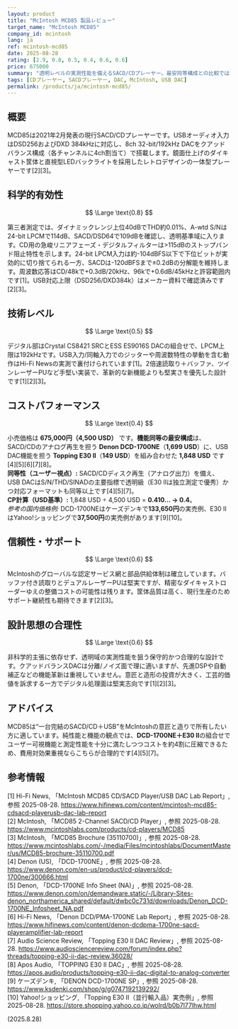 ```yaml
---
layout: product
title: "McIntosh MCD85 製品レビュー"
target_name: "McIntosh MCD85"
company_id: mcintosh
lang: ja
ref: mcintosh-mcd85
date: 2025-08-28
rating: [2.9, 0.8, 0.5, 0.4, 0.6, 0.6]
price: 675000
summary: "透明レベルの実測性能を備えるSACD/CDプレーヤー。最安同等構成との比較ではコストパフォーマンスは限定的です"
tags: [CDプレーヤー, SACDプレーヤー, DAC, McIntosh, USB DAC]
permalink: /products/ja/mcintosh-mcd85/
---
```


## 概要

MCD85は2021年2月発表の現行SACD/CDプレーヤーです。USBオーディオ入力はDSD256およびDXD 384kHzに対応し、8ch 32-bit/192kHz DACをクアッドバランス構成（各チャンネルに4ch割当て）で搭載します。鏡面仕上げのダイキャスト筐体と直視型LEDバックライトを採用したレトロデザインの一体型プレーヤーです[2][3]。

## 科学的有効性

$$ \Large \text{0.8} $$

第三者測定では、ダイナミックレンジ上位40dBでTHD約0.01%、A-wtd S/Nは24-bit LPCMで114dB、SACD/DSD64で109dBを確認し、透明基準域に入ります。CD用の急峻リニアフェーズ・デジタルフィルターは>115dBのストップバンド阻止特性を示します。24-bit LPCM入力は約-104dBFS以下で下位ビットが実効的に切り捨てられる一方、SACDは-120dBFSまで±0.2dBの分解能を維持します。周波数応答はCD/48kで+0.3dB/20kHz、96kで+0.6dB/45kHzと許容範囲内です[1]。USB対応上限（DSD256/DXD384k）はメーカー資料で確認済みです[2][3]。

## 技術レベル

$$ \Large \text{0.5} $$

デジタル部はCrystal CS8421 SRCとESS ES9016S DACの組合せで、LPCM上限は192kHzです。USB入力/同軸入力でのジッターや周波数特性の挙動を含む動作はHi-Fi Newsの実測で裏付けられています[1]。2倍速読取り＋バッファ、ツインレーザーPUなど手堅い実装で、革新的な新機能よりも堅実さを優先した設計です[1][2][3]。

## コストパフォーマンス

$$ \Large \text{0.4} $$

小売価格は **675,000円（4,500 USD）** です。**機能同等の最安構成**は、SACD/CDのアナログ再生を担う **Denon DCD-1700NE**（**1,699 USD**）に、USB DAC機能を担う **Topping E30 II**（**149 USD**）を組み合わせた **1,848 USD** です[4][5][6][7][8]。  
**同等性（ユーザー視点）:** SACD/CDディスク再生（アナログ出力）を備え、USB DACはS/N/THD/SINADの主要指標で透明級（E30 IIは独立測定で優秀）かつ対応フォーマットも同等以上です[4][5][7]。  
**CP計算（USD基準）:** 1,848 USD ÷ 4,500 USD = **0.410… → 0.4**。  
*参考の国内価格例:* DCD-1700NEはケーズデンキで**133,650円**の実売例、E30 IIはYahoo!ショッピングで**37,500円**の実売例があります[9][10]。

## 信頼性・サポート

$$ \Large \text{0.6} $$

McIntoshのグローバルな認定サービス網と部品供給体制は確立しています。バッファ付き読取りとデュアルレーザーPUは堅実ですが、精密なダイキャストローダーゆえの整備コストの可能性は残ります。筐体品質は高く、現行生産のためサポート継続性も期待できます[2][3]。

## 設計思想の合理性

$$ \Large \text{0.6} $$

非科学的主張に依存せず、透明域の実測性能を狙う保守的かつ合理的な設計です。クアッドバランスDACは分離/ノイズ面で理に適いますが、先進DSPや自動補正などの機能革新は重視していません。意匠と造形の投資が大きく、工芸的価値を訴求する一方でデジタル処理面は堅実志向です[1][2][3]。

## アドバイス

MCD85は“一台完結のSACD/CD＋USB”をMcIntoshの意匠と造りで所有したい方に適しています。純性能と機能の観点では、**DCD-1700NE＋E30 II**の組合せでユーザー可視機能と測定性能を十分に満たしつつコストを約4割に圧縮できるため、費用対効果重視ならこちらが合理的です[4][5][7]。

## 参考情報

[1] Hi-Fi News, 「McIntosh MCD85 CD/SACD Player/USB DAC Lab Report」, 参照 2025-08-28. https://www.hifinews.com/content/mcintosh-mcd85-cdsacd-playerusb-dac-lab-report  
[2] McIntosh, 「MCD85 2-Channel SACD/CD Player」, 参照 2025-08-28. https://www.mcintoshlabs.com/products/cd-players/MCD85  
[3] McIntosh, 「MCD85 Brochure (35110700)」, 参照 2025-08-28. https://www.mcintoshlabs.com/-/media/Files/mcintoshlabs/DocumentMaster/us/MCD85-brochure-35110700.pdf  
[4] Denon (US), 「DCD-1700NE」, 参照 2025-08-28. https://www.denon.com/en-us/product/cd-players/dcd-1700ne/300666.html  
[5] Denon, 「DCD-1700NE Info Sheet (NA)」, 参照 2025-08-28. https://www.denon.com/on/demandware.static/-/Library-Sites-denon_northamerica_shared/default/dwbc0c731d/downloads/Denon_DCD-1700NE_Infosheet_NA.pdf  
[6] Hi-Fi News, 「Denon DCD/PMA-1700NE Lab Report」, 参照 2025-08-28. https://www.hifinews.com/content/denon-dcdpma-1700ne-sacd-playeramplifier-lab-report  
[7] Audio Science Review, 「Topping E30 II DAC Review」, 参照 2025-08-28. https://www.audiosciencereview.com/forum/index.php?threads/topping-e30-ii-dac-review.36028/  
[8] Apos Audio, 「TOPPING E30 II DAC」, 参照 2025-08-28. https://apos.audio/products/topping-e30-ii-dac-digital-to-analog-converter  
[9] ケーズデンキ, 「DENON DCD-1700NE SP」, 参照 2025-08-28. https://www.ksdenki.com/shop/g/g0747192139292/  
[10] Yahoo!ショッピング, 「Topping E30 II（並行輸入品）実売例」, 参照 2025-08-28. https://store.shopping.yahoo.co.jp/wolrd/b0b7l77lhw.html

(2025.8.28)
